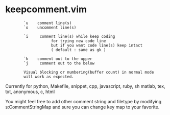 keepcomment.vim
===============


            `u    comment line(s)
            `o    uncomment line(s)

            `i     comment line(s) while keep coding
                        for trying new code line
                        but if you want code line(s) keep intact
                        ( default : same as gk )

            `k    comment out to the upper
            `j     comment out to the below
      
            Visual blocking or numbering(buffer count) in normal mode
            will work as expected.

Currently
for
        python, Makefile, snippet, cpp, javascript, ruby, sh
        matlab, tex, txt, anonymous, c, html

You might feel free to add other comment string and filetype
by modifying s:CommentStringMap
and sure you can change key map to your favorite.

